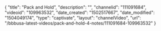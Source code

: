 {
    "title": "Pack and Hold",
    "description": "",
    "channelid": "111091684",
    "videoid": "109963532",
    "date_created": "1502517667",
    "date_modified": "1504049174",
    "type": "captivate",
    "layout": "channelVideo",
    "url": "\/bbbusa-latest-videos\/pack-and-hold-4-notes\/111091684-109963532"
}